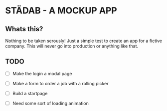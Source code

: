 # STÄDAB - A MOCKUP APP 


## Whats this?
Nothing to be taken serously! Just a simple test to create an app for a fictive company. This will never go into production or anything like that.



## TODO 

-[ ] Make the login a modal page
-[ ] Make a form to order a job with a rolling picker 
-[ ] Build a startpage 
-[ ] Need some sort of loading animation

